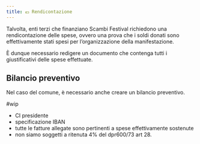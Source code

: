 ```yaml
---
title: 💶 Rendicontazione
---
```

Talvolta, enti terzi che finanziano Scambi Festival richiedono una rendicontazione delle spese, ovvero una prova che i soldi donati sono effettivamente stati spesi per l’organizzazione della manifestazione.

È dunque necessario redigere un documento che contenga tutti i giustificativi delle spese effettuate.

## Bilancio preventivo

Nel caso del comune, è necessario anche creare un bilancio preventivo.

\#wip

* CI presidente
* specificazione IBAN
* tutte le fatture allegate sono pertinenti a spese effettivamente sostenute
* non siamo soggetti a ritenuta 4% del dpr600/73 art 28.